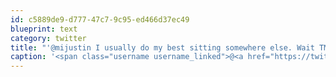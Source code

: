 ```yaml
---
id: c5889de9-d777-47c7-9c95-ed466d37ec49
blueprint: text
category: twitter
title: "'@mijustin I usually do my best sitting somewhere else. Wait TMI?"
caption: '<span class="username username_linked">@<a href="https://twitter.com/mijustin" title="Justin Jackson">mijustin</a></span> I usually do my best sitting somewhere else. Wait TMI?'
---
```

